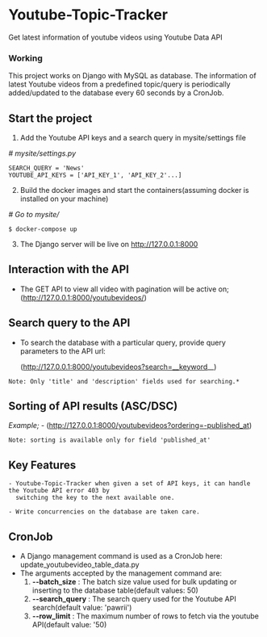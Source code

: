 # Youtube-Topic-Tracker
Get latest information of youtube videos using Youtube Data API

### Working
  This project works on Django with MySQL as database. The information of latest Youtube videos from a predefined topic/query is periodically added/updated to the database every 60 seconds by a CronJob.

  ## Start the project

  1. Add the Youtube API keys and a search query in mysite/settings file 

  *# mysite/settings.py*


    SEARCH_QUERY = 'News'
    YOUTUBE_API_KEYS = ['API_KEY_1', 'API_KEY_2'...]


  2. Build the docker images and start the containers(assuming docker is installed on your machine)
  
   *# Go to mysite/*

    $ docker-compose up


  3. The Django server will be live on http://127.0.0.1:8000

   ## Interaction with the API 
   
   - The GET API to view all video with pagination will be active on;
        (http://127.0.0.1:8000/youtubevideos/)
 
   ## Search query to the API
   
   -  To search the database with a particular query, provide query parameters to the API url:
       
       (http://127.0.0.1:8000/youtubevideos?search=__keyword__)
   
    Note: Only 'title' and 'description' fields used for searching.*
  
   ## Sorting of API results (ASC/DSC)
   
   *Example;*
    - (http://127.0.0.1:8000/youtubevideos?ordering=-published_at)
     
    Note: sorting is available only for field 'published_at'
   
  
   ## Key Features
  
    - Youtube-Topic-Tracker when given a set of API keys, it can handle the Youtube API error 403 by
      switching the key to the next available one.
      
    - Write concurrencies on the database are taken care.
 
   
 ## CronJob
  - A Django management command is used as a CronJob here: 
       update_youtubevideo_table_data.py
  - The arguments accepted by the management command are:
       1. **--batch_size** : The batch size value used for bulk updating or inserting to the database table(default values: 50)
       2. **--search_query** : The search query used for the Youtube API search(default value: 'pawrii')
       3. **--row_limit** : The maximum number of rows to fetch via the youtube API(default value: '50)

   
